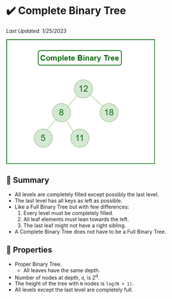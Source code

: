 # :heavy_check_mark: Complete Binary Tree
*Last Updated: 1/25/2023*

![Image of a complete binary tree](../../../images/data-structures/non-linear/tree/complete-binary-tree.png)

## :round_pushpin: Summary
- All levels are completely filled except possibly the last level.
- The last level has all keys as left as possible.
- Like a Full Binary Tree but with few differences:
  1. Every level must be completely filled.
  2. All leaf elements must lean towards the left.
  3. The last leaf might not have a right sibling.
- A Complete Binary Tree does not have to be a Full Binary Tree.

## :round_pushpin: Properties
- Proper Binary Tree.
  - All leaves have the same depth.
- Number of nodes at depth, `d`, is 2<sup>d</sup>.
- The height of the tree with `N` nodes is `log(N + 1)`.
- All levels except the last level are completely full.
